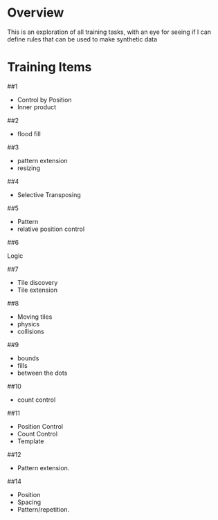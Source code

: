 # Overview

This is an exploration of all training tasks, with an eye for 
seeing if I can define rules that can be used to make synthetic
data

# Training Items

##1

* Control by Position
* Inner product

##2

* flood fill

##3

* pattern extension
* resizing

##4

* Selective Transposing

##5

* Pattern 
* relative position control

##6

Logic

##7

* Tile discovery
* Tile extension

##8

* Moving tiles
* physics
* collisions

##9

* bounds
* fills
* between the dots

##10

* count control

##11

* Position Control
* Count Control
* Template

##12

* Pattern extension.

##14

* Position
* Spacing
* Pattern/repetition.